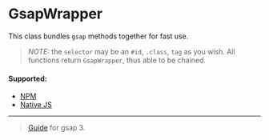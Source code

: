 # GsapWrapper
This class bundles `gsap` methods together for fast use.

> *NOTE:* the `selector` may be an `#id`, `.class`, `tag` as you wish.
All functions return `GsapWrapper`, thus able to be chained.

#### Supported:
- [NPM](/ts)
- [Native JS](/js)

---

> [Guide](https://greensock.com/3-migration/) for gsap 3. 